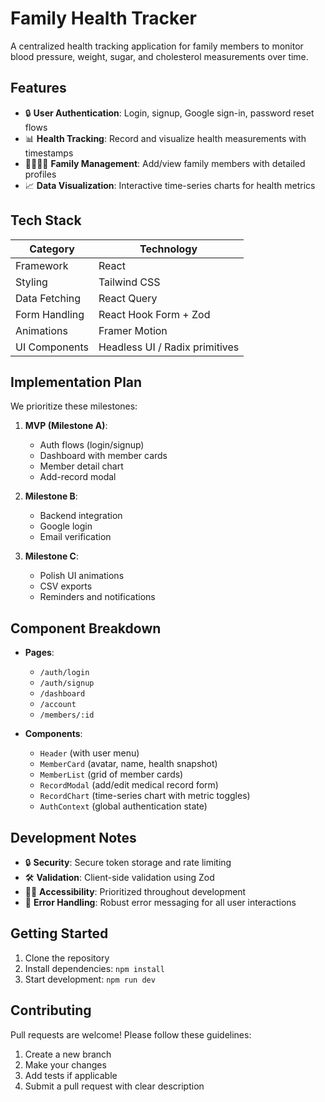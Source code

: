 # Family Health Tracker

A centralized health tracking application for family members to monitor blood pressure, weight, sugar, and cholesterol measurements over time.

## Features

- 🔒 **User Authentication**: Login, signup, Google sign-in, password reset flows
- 📊 **Health Tracking**: Record and visualize health measurements with timestamps
- 👨‍👩‍👧‍👦 **Family Management**: Add/view family members with detailed profiles
- 📈 **Data Visualization**: Interactive time-series charts for health metrics

## Tech Stack

| Category          | Technology                     |
|--------------------|---------------------------------|
| Framework          | React                          |
| Styling            | Tailwind CSS                   |
| Data Fetching      | React Query                    |
| Form Handling      | React Hook Form + Zod          |
| Animations         | Framer Motion                  |
| UI Components      | Headless UI / Radix primitives |

## Implementation Plan

We prioritize these milestones:

1. **MVP (Milestone A)**:  
   - Auth flows (login/signup)
   - Dashboard with member cards 
   - Member detail chart 
   - Add-record modal 

2. **Milestone B**:  
   - Backend integration
   - Google login
   - Email verification

3. **Milestone C**:  
   - Polish UI animations
   - CSV exports
   - Reminders and notifications

## Component Breakdown

- **Pages**:
  - `/auth/login`
  - `/auth/signup`
  - `/dashboard`
  - `/account`
  - `/members/:id`

- **Components**:
  - `Header` (with user menu)
  - `MemberCard` (avatar, name, health snapshot)
  - `MemberList` (grid of member cards)
  - `RecordModal` (add/edit medical record form)
  - `RecordChart` (time-series chart with metric toggles)
  - `AuthContext` (global authentication state)

## Development Notes

- 🔒 **Security**: Secure token storage and rate limiting
- 🛠️ **Validation**: Client-side validation using Zod
- 🧑‍💻 **Accessibility**: Prioritized throughout development
- 🚨 **Error Handling**: Robust error messaging for all user interactions

## Getting Started

1. Clone the repository
2. Install dependencies: `npm install`
3. Start development: `npm run dev`

## Contributing
Pull requests are welcome! Please follow these guidelines:
1. Create a new branch
2. Make your changes
3. Add tests if applicable
4. Submit a pull request with clear description
